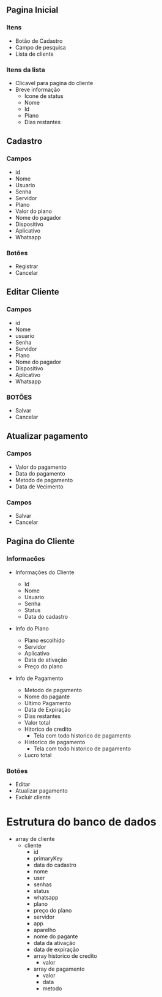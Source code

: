 ## Pagina Inicial
### Itens
- Botão de Cadastro
- Campo de pesquisa
- Lista de cliente
### Itens da lista
- Clicavel para pagina do cliente
- Breve informação
	- Icone de status
	- Nome
	- Id
	- Plano
	- Dias restantes

## Cadastro
### Campos
- id
- Nome
- Usuario
- Senha
- Servidor
- Plano
- Valor do plano
- Nome do pagador
- Dispositivo
- Aplicativo
- Whatsapp
### Botões
- Registrar
- Cancelar

## Editar Cliente
### Campos
- id
- Nome
- usuario
- Senha
- Servidor
- Plano
- Nome do pagador
- Dispositivo
- Aplicativo
- Whatsapp
### BOTÕES
- Salvar
- Cancelar

## Atualizar pagamento

### Campos
- Valor do pagamento
- Data do pagamento
- Metodo de pagamento
- Data de Vecimento
### Campos
- Salvar
- Cancelar

## Pagina do Cliente
### Informacões
- Informações do Cliente
	- Id
	- Nome
	- Usuario
	- Senha
	- Status
	- Data do cadastro

- Info do Plano
	- Plano escolhido
	- Servidor
	- Aplicativo
	- Data de ativação
	- Preço do plano

- Info de Pagamento
	- Metodo de pagamento
	- Nome do pagante
	- Ultimo Pagamento
	- Data de Expiração
	- Dias restantes
	- Valor total
	- Hitorico de credito
		- Tela com todo historico de pagamento
	- Historico de pagamento
		- Tela com todo historico de pagamento
	- Lucro total
### Botões
- Editar
- Atualizar pagamento
- Excluir cliente

# Estrutura do banco de dados

- array de cliente
	- cliente
		- id
		- primaryKey
		- data do cadastro
		- nome
		- user
		- senhas
		- status
		- whatsapp
		- plano
		- preço do plano
		- servidor
		- app
		- aparelho
		- nome do pagante
		- data da ativação
		- data de expiração
		- array historico de credito
			- valor
		- array de pagamento
			- valor
			- data
			- metodo